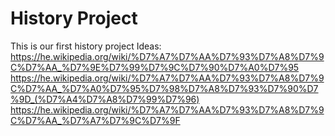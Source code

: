 # History Project
This is our first history project
Ideas:
https://he.wikipedia.org/wiki/%D7%A7%D7%AA%D7%93%D7%A8%D7%9C%D7%AA_%D7%9E%D7%99%D7%9C%D7%90%D7%A0%D7%95
https://he.wikipedia.org/wiki/%D7%A7%D7%AA%D7%93%D7%A8%D7%9C%D7%AA_%D7%A0%D7%95%D7%98%D7%A8%D7%93%D7%90%D7%9D_(%D7%A4%D7%A8%D7%99%D7%96)
https://he.wikipedia.org/wiki/%D7%A7%D7%AA%D7%93%D7%A8%D7%9C%D7%AA_%D7%A7%D7%9C%D7%9F
